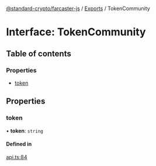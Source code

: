 [@standard-crypto/farcaster-js](../README.md) / [Exports](../modules.md) / TokenCommunity

# Interface: TokenCommunity

## Table of contents

### Properties

- [token](TokenCommunity.md#token)

## Properties

### token

• **token**: `string`

#### Defined in

[api.ts:84](https://github.com/standard-crypto/farcaster-js/blob/main/src/api.ts#L84)
